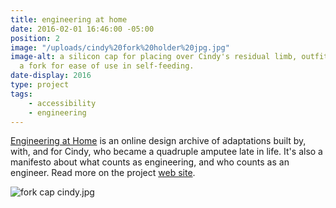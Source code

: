 ```yaml
---
title: engineering at home
date: 2016-02-01 16:46:00 -05:00
position: 2
image: "/uploads/cindy%20fork%20holder%20jpg.jpg"
image-alt: a silicon cap for placing over Cindy's residual limb, outfitted with
  a fork for ease of use in self-feeding.
date-display: 2016
type: project
tags: 
    - accessibility
    - engineering
---
```


[Engineering at Home](http://engineeringathome.org/) is an online design archive of adaptations built by, with, and for Cindy, who became a quadruple amputee late in life. It's also a manifesto about what counts as engineering, and who counts as an engineer. Read more on the project [web site](http://engineeringathome.org/).

![fork cap cindy.jpg](/uploads/fork%20cap%20cindy.jpg)
